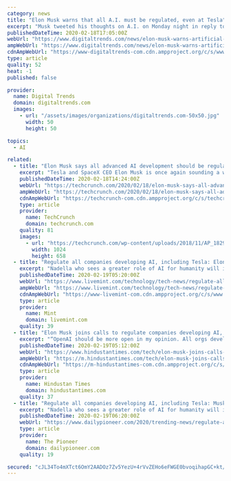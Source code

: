 ```yaml
---
category: news
title: "Elon Musk warns that all A.I. must be regulated, even at Tesla"
excerpt: "Musk tweeted his thoughts on A.I. on Monday night in reply to an article written about research company Open AI, which was once backed by Musk himself. “OpenA.I. should be more open imo,” Musk tweeted. “All orgs developing advanced A.I. should be regulated, including Tesla.” All orgs developing advanced AI should be regulated ..."
publishedDateTime: 2020-02-18T17:05:00Z
webUrl: "https://www.digitaltrends.com/news/elon-musk-warns-artificial-intelligence-musk-be-regulated/"
ampWebUrl: "https://www.digitaltrends.com/news/elon-musk-warns-artificial-intelligence-musk-be-regulated/?amp"
cdnAmpWebUrl: "https://www-digitaltrends-com.cdn.ampproject.org/c/s/www.digitaltrends.com/news/elon-musk-warns-artificial-intelligence-musk-be-regulated/?amp"
type: article
quality: 52
heat: -1
published: false

provider:
  name: Digital Trends
  domain: digitaltrends.com
  images:
    - url: "/assets/images/organizations/digitaltrends.com-50x50.jpg"
      width: 50
      height: 50

topics:
  - AI

related:
  - title: "Elon Musk says all advanced AI development should be regulated, including at Tesla"
    excerpt: "Tesla and SpaceX CEO Elon Musk is once again sounding a warning note regarding the development of artificial intelligence – the executive and founder tweeted on Monday evening that “all org[anizations] developing advance AI should be regulated, including Tesla.” Musk was responding to a new MIT Technology Review profile of OpenAI ..."
    publishedDateTime: 2020-02-18T14:24:00Z
    webUrl: "https://techcrunch.com/2020/02/18/elon-musk-says-all-advanced-ai-development-should-be-regulated-including-at-tesla/"
    ampWebUrl: "https://techcrunch.com/2020/02/18/elon-musk-says-all-advanced-ai-development-should-be-regulated-including-at-tesla/amp/"
    cdnAmpWebUrl: "https://techcrunch-com.cdn.ampproject.org/c/s/techcrunch.com/2020/02/18/elon-musk-says-all-advanced-ai-development-should-be-regulated-including-at-tesla/amp/"
    type: article
    provider:
      name: TechCrunch
      domain: techcrunch.com
    quality: 81
    images:
      - url: "https://techcrunch.com/wp-content/uploads/2018/11/AP_18296801176372.jpg?w=1024"
        width: 1024
        height: 658
  - title: "Regulate all companies developing AI, including Tesla: Elon Musk"
    excerpt: "Nadella who sees a greater role of AI for humanity will invest $1 billion in the next few years in OpenAI to support it build \"democratised AGI\" models. OpenAI would develop a hardware and software platform within Microsoft Azure Cloud platform which will scale to AGI. The start-up would also jointly develop new Azure AI supercomputing ..."
    publishedDateTime: 2020-02-19T05:20:00Z
    webUrl: "https://www.livemint.com/technology/tech-news/regulate-all-companies-developing-ai-including-tesla-elon-musk-11582088884072.html"
    ampWebUrl: "https://www.livemint.com/technology/tech-news/regulate-all-companies-developing-ai-including-tesla-elon-musk/amp-11582088884072.html"
    cdnAmpWebUrl: "https://www-livemint-com.cdn.ampproject.org/c/s/www.livemint.com/technology/tech-news/regulate-all-companies-developing-ai-including-tesla-elon-musk/amp-11582088884072.html"
    type: article
    provider:
      name: Mint
      domain: livemint.com
    quality: 39
  - title: "Elon Musk joins calls to regulate companies developing AI, including Tesla"
    excerpt: "“OpenAI should be more open in my opinion. All orgs developing advanced AI should be regulated, including Tesla,” said Elon Musk."
    publishedDateTime: 2020-02-19T05:12:00Z
    webUrl: "https://www.hindustantimes.com/tech/elon-musk-joins-calls-to-regulate-companies-developing-ai-including-tesla/story-cd0qDIiWnMxoZxSDoBkNeM.html"
    ampWebUrl: "https://m.hindustantimes.com/tech/elon-musk-joins-calls-to-regulate-companies-developing-ai-including-tesla/story-cd0qDIiWnMxoZxSDoBkNeM_amp.html"
    cdnAmpWebUrl: "https://m-hindustantimes-com.cdn.ampproject.org/c/s/m.hindustantimes.com/tech/elon-musk-joins-calls-to-regulate-companies-developing-ai-including-tesla/story-cd0qDIiWnMxoZxSDoBkNeM_amp.html"
    type: article
    provider:
      name: Hindustan Times
      domain: hindustantimes.com
    quality: 37
  - title: "Regulate all companies developing AI, including Tesla: Musk"
    excerpt: "Nadella who sees a greater role of AI for humanity will invest $1 billion in the next few years in OpenAI to support it build \"democratised AGI\" models. OpenAI would develop a hardware and software platform within Microsoft Azure Cloud platform which will scale to AGI. The start-up would also jointly develop new Azure AI supercomputing ..."
    publishedDateTime: 2020-02-19T06:20:00Z
    webUrl: "https://www.dailypioneer.com/2020/trending-news/regulate-all-companies-developing-ai--including-tesla--musk.html"
    type: article
    provider:
      name: The Pioneer
      domain: dailypioneer.com
    quality: 19

secured: "cJL34To4mXTct6OmY2AADOz7Zv5YezU+4rVvZEHo6eFWGE0bvoqihapGC+kt/0CNmltvpvtDDy5CW2QZKJLGyFeoAiflf+c3CSd3oTAmZdOUUdt76cTjatmL4/937mjICcVpe8d6w0pVK3sQvAkG9QumRNYsiDcgESseqA/ZpXsK6WBsoGQK5ANc+9JMqvH7yNIQoEnf/jdZfsI9O5Uca5aBSF9UF1JShmcgZtrPxInT2BICCxKRttnZNOHRRBz5DuOiMTwrSBqfr3VFLamDaiAtEMBYuhx39sQXpXcKH/tUN0eDLKNmXuh0b7+WHBxfYTyCC9ZI12WD8ojZq7Klh/4sgjwL4/HPQy7U7kIORvNhO7b4aIrNWNvFXaoU+amo0TbAA9STNjc/EW8valO4HR6+YC4qBisNp4aFiOb0pFx9TduSOk1dBvbG9mh0heWiKEWlHLjNZ3QCJGt+1iWadQZeDHPIJHz5wJQs+jlvjzY=;kdjzjvBy9/+B+DpMOkZgVQ=="
---
```


